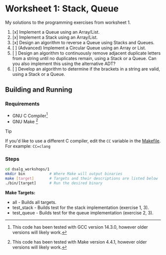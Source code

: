# Worksheet 1: Stack, Queue

My solutions to the programming exercises from worksheet 1.
1. [x] Implement a Queue using an Array/List.  
2. [x] Implement a Stack using an Array/List.
3. [x] Design an algorithm to reverse a Queue using Stacks and Queues.
4. [ ] (Advanced) Implement a Circular Queue using an Array or List.
5. [ ] Design an algorithm to continuously remove adjacent duplicate letters from a string
until no duplicates remain, using a Stack or a Queue. Can you also implement this using the alternative ADT?
6. [ ] Develop an algorithm to determine if the brackets in a string are valid, using
a Stack or a Queue.

## Building and Running

### Requirements
- GNU C Compiler[^1] 
- GNU Make [^2]
> [!TIP]
> If you'd like to use a different C compiler, edit the `CC` variable in the [Makefile](Makefile). \
> For example: `CC=clang`
[^1]: This code has been tested with GCC version 14.3.0, however older versions will likely work.
[^2]: This code has been tested with Make version 4.4.1, however older versions will likely work.

### Steps

```bash
cd dsalg_workshops/1
mkdir bin 			# Where Make will output binaries
make [target]		# Targets and their descriptions are listed below
./bin/[target]      # Run the desired binary
```
__Make Targets:__
- all - Builds all targets.
- test_stack - Builds test for the stack implementation (exercise 1, 3).
- test_queue - Builds test for the queue implementation (exercise 2, 3).
